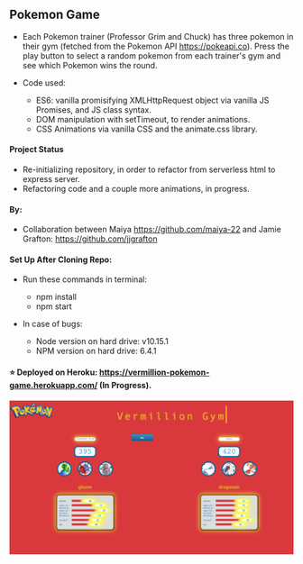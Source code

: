 ## Pokemon Game

- Each Pokemon trainer (Professor Grim and Chuck) has three pokemon in their gym (fetched from the Pokemon API https://pokeapi.co).  Press the play button to select a random pokemon from each trainer's gym and see which Pokemon wins the round.

- Code used:
    - ES6: vanilla promisifying XMLHttpRequest object via vanilla JS Promises, and JS class syntax. 
    - DOM manipulation with setTimeout, to render animations. 
    - CSS Animations via vanilla CSS and the animate.css library.

#### Project Status

- Re-initializing repository, in order to refactor from serverless html to express server.
- Refactoring code and a couple more animations, in progress.

#### By:

- Collaboration between Maiya https://github.com/maiya-22 and Jamie Grafton: https://github.com/jjgrafton

#### Set Up After Cloning Repo:

- Run these commands in terminal:
    - npm install
    - npm start

- In case of bugs:
    - Node version on hard drive: v10.15.1
    - NPM version on hard drive: 6.4.1 

#### ⭐ Deployed on Heroku: https://vermillion-pokemon-game.herokuapp.com/ (In Progress).

![Pokemon Game](https://github.com/maiya-22/pokemon-game/blob/master/readme_images/pokemin-game.png)